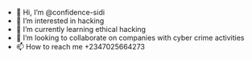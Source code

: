 - 👋 Hi, I’m @confidence-sidi
- 👀 I’m interested in hacking
- 🌱 I’m currently learning ethical hacking 
- 💞️ I’m looking to collaborate on companies with cyber crime activities 
- 📫 How to reach me +2347025664273

<!---
confidence-sidi/confidence-sidi is a ✨ special ✨ repository because its `README.md` (this file) appears on your GitHub profile.
You can click the Preview link to take a look at your changes.
--->
